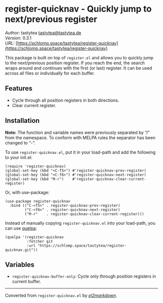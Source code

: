 # register-quicknav - Quickly jump to next/previous register

*Author:* tastytea <tastytea@tastytea.de><br>
*Version:* 0.3.1<br>
*URL:* [https://schlomp.space/tastytea/register-quicknav](https://schlomp.space/tastytea/register-quicknav)<br>

This package is built on top of `register.el` and allows you to quickly jump
to the next/previous position register.  If you reach the end, the search
wraps around and continues with the first (or last) register.  It can be used
across all files or individually for each buffer.

## Features

* Cycle through all position registers in both directions.
* Clear current register.

## Installation

**Note:** The function and variable names were previously separated by “/”
from the namespace.  To conform with MELPA rules the separator has been
changed to “-”.

To use `register-quicknav.el`, put it in your load-path and add the following
to your init.el:

    (require 'register-quicknav)
    (global-set-key (kbd "<C-f5>") #'register-quicknav-prev-register)
    (global-set-key (kbd "<C-f6>") #'register-quicknav-next-register)
    (global-set-key (kbd "M-r")    #'register-quicknav-clear-current-register)

Or, with use-package:

    (use-package register-quicknav
      :bind (("C-<f5>" . register-quicknav-prev-register)
             ("C-<f6>" . register-quicknav-next-register)
             ("M-r"    . register-quicknav-clear-current-register)))

Instead of manually copying `register-quicknav.el` into your load-path, you
can use [quelpa](https://github.com/quelpa/quelpa):

    (quelpa '(register-quicknav
              :fetcher git
              :url "https://schlomp.space/tastytea/register-quicknav.git"))

## Variables

* `register-quicknav-buffer-only`: Cycle only through position registers in
  current buffer.


---
Converted from `register-quicknav.el` by [*el2markdown*](https://github.com/Lindydancer/el2markdown).
